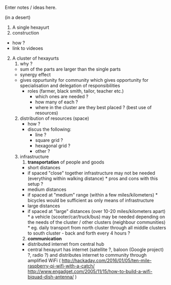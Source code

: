 Enter notes / ideas here.

(in a desert)

1. A single hexayurt
 1. construction
 * how ?
 * link to videoes

2. A cluster of hexayurts
    1. why ?
      * sum of the parts are larger than the single parts
      * synergy effect
      * gives oppurtunity for community which gives opportunity for specialisation and delegation of responsibilities
        * roles (farmer, black smith, tailor, teacher etc.)
          * which ones are needed ?
          * how many of each ?
          * where in the cluster are they best placed ? (best use of resources)
    2. distribution of resources (space)
        * how ?
        * discus the following:
          * line ?
          * square grid ?
          * hexagonal grid ?
          * other ?
    3. infrastructure
        1. **transportation** of people and goods
         * short distances
          * if spaced "close" together infrastructure may not be needed (everything within walking distance)
           * pros and cons with this setup ?
         * medium distances
          * if spaced at "medium" range (within a few miles/kilometers)
           * bicycles would be sufficient as only means of infrastructure
         * large distances
          * if spaced at "large" distances (over 10-20 miles/kilometers apart)
           * a vehicle (scooter/car/truck/bus) may be needed depending on the needs of the cluster / other clusters (neighbour communities)
           * eg. daily transport from north cluster through all middle clusters to south cluster - back and forth every 4 hours ?
        2. **communication**
         * distributed internet from central hub
          * central hexayurt has internet (satellite ?, baloon (Google project) ?, radio ?) and distributes internet to community through amplified WiFi ( http://hackaday.com/2016/01/05/ten-mile-raspberry-pi-wifi-with-a-catch/ http://www.engadget.com/2005/11/15/how-to-build-a-wifi-biquad-dish-antenna/ )
